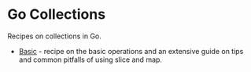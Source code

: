# Go Collections

Recipes on collections in Go.

* [Basic](basic) - recipe on the basic operations and an extensive guide on tips and common pitfalls of using slice and map.
